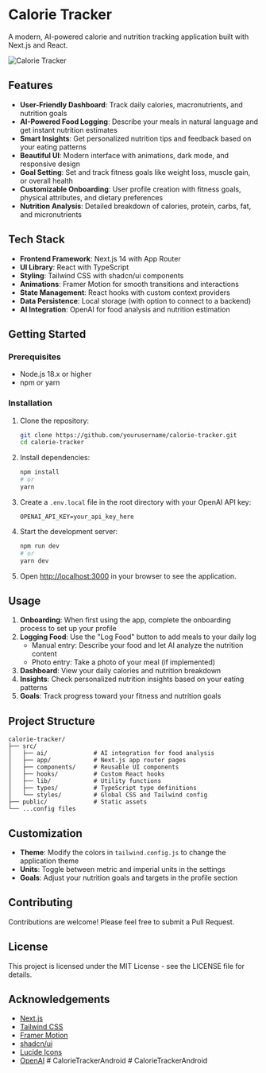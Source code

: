 # Calorie Tracker

A modern, AI-powered calorie and nutrition tracking application built with Next.js and React.

![Calorie Tracker](./public/preview.png)

## Features

- **User-Friendly Dashboard**: Track daily calories, macronutrients, and nutrition goals
- **AI-Powered Food Logging**: Describe your meals in natural language and get instant nutrition estimates
- **Smart Insights**: Get personalized nutrition tips and feedback based on your eating patterns
- **Beautiful UI**: Modern interface with animations, dark mode, and responsive design
- **Goal Setting**: Set and track fitness goals like weight loss, muscle gain, or overall health
- **Customizable Onboarding**: User profile creation with fitness goals, physical attributes, and dietary preferences
- **Nutrition Analysis**: Detailed breakdown of calories, protein, carbs, fat, and micronutrients

## Tech Stack

- **Frontend Framework**: Next.js 14 with App Router
- **UI Library**: React with TypeScript
- **Styling**: Tailwind CSS with shadcn/ui components
- **Animations**: Framer Motion for smooth transitions and interactions
- **State Management**: React hooks with custom context providers
- **Data Persistence**: Local storage (with option to connect to a backend)
- **AI Integration**: OpenAI for food analysis and nutrition estimation

## Getting Started

### Prerequisites

- Node.js 18.x or higher
- npm or yarn

### Installation

1. Clone the repository:
   ```bash
   git clone https://github.com/yourusername/calorie-tracker.git
   cd calorie-tracker
   ```

2. Install dependencies:
   ```bash
   npm install
   # or
   yarn
   ```

3. Create a `.env.local` file in the root directory with your OpenAI API key:
   ```
   OPENAI_API_KEY=your_api_key_here
   ```

4. Start the development server:
   ```bash
   npm run dev
   # or
   yarn dev
   ```

5. Open [http://localhost:3000](http://localhost:3000) in your browser to see the application.

## Usage

1. **Onboarding**: When first using the app, complete the onboarding process to set up your profile
2. **Logging Food**: Use the "Log Food" button to add meals to your daily log
   - Manual entry: Describe your food and let AI analyze the nutrition content
   - Photo entry: Take a photo of your meal (if implemented)
3. **Dashboard**: View your daily calories and nutrition breakdown
4. **Insights**: Check personalized nutrition insights based on your eating patterns
5. **Goals**: Track progress toward your fitness and nutrition goals

## Project Structure

```
calorie-tracker/
├── src/
│   ├── ai/             # AI integration for food analysis
│   ├── app/            # Next.js app router pages
│   ├── components/     # Reusable UI components
│   ├── hooks/          # Custom React hooks
│   ├── lib/            # Utility functions
│   ├── types/          # TypeScript type definitions
│   └── styles/         # Global CSS and Tailwind config
├── public/             # Static assets
└── ...config files
```

## Customization

- **Theme**: Modify the colors in `tailwind.config.js` to change the application theme
- **Units**: Toggle between metric and imperial units in the settings
- **Goals**: Adjust your nutrition goals and targets in the profile section

## Contributing

Contributions are welcome! Please feel free to submit a Pull Request.

## License

This project is licensed under the MIT License - see the LICENSE file for details.

## Acknowledgements

- [Next.js](https://nextjs.org/)
- [Tailwind CSS](https://tailwindcss.com/)
- [Framer Motion](https://www.framer.com/motion/)
- [shadcn/ui](https://ui.shadcn.com/)
- [Lucide Icons](https://lucide.dev/)
- [OpenAI](https://openai.com/)
#   C a l o r i e T r a c k e r A n d r o i d  
 #   C a l o r i e T r a c k e r A n d r o i d  
 